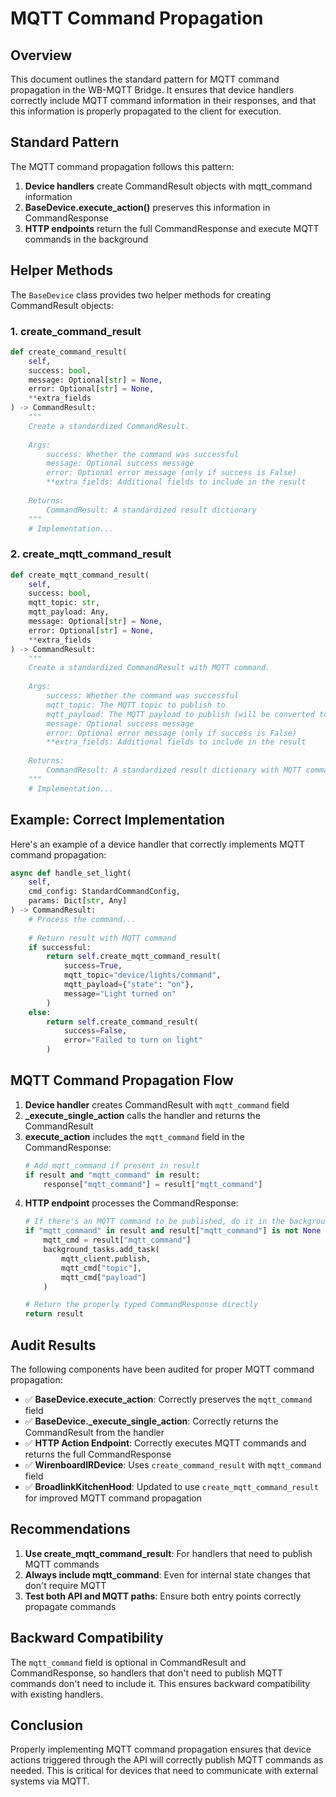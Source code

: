 # MQTT Command Propagation

## Overview

This document outlines the standard pattern for MQTT command propagation in the WB-MQTT Bridge. It ensures that device handlers correctly include MQTT command information in their responses, and that this information is properly propagated to the client for execution.

## Standard Pattern

The MQTT command propagation follows this pattern:

1. **Device handlers** create CommandResult objects with mqtt_command information
2. **BaseDevice.execute_action()** preserves this information in CommandResponse
3. **HTTP endpoints** return the full CommandResponse and execute MQTT commands in the background

## Helper Methods

The `BaseDevice` class provides two helper methods for creating CommandResult objects:

### 1. create_command_result

```python
def create_command_result(
    self, 
    success: bool, 
    message: Optional[str] = None, 
    error: Optional[str] = None, 
    **extra_fields
) -> CommandResult:
    """
    Create a standardized CommandResult.
    
    Args:
        success: Whether the command was successful
        message: Optional success message
        error: Optional error message (only if success is False)
        **extra_fields: Additional fields to include in the result
        
    Returns:
        CommandResult: A standardized result dictionary
    """
    # Implementation...
```

### 2. create_mqtt_command_result

```python
def create_mqtt_command_result(
    self, 
    success: bool, 
    mqtt_topic: str, 
    mqtt_payload: Any, 
    message: Optional[str] = None, 
    error: Optional[str] = None, 
    **extra_fields
) -> CommandResult:
    """
    Create a standardized CommandResult with MQTT command.
    
    Args:
        success: Whether the command was successful
        mqtt_topic: The MQTT topic to publish to
        mqtt_payload: The MQTT payload to publish (will be converted to string)
        message: Optional success message
        error: Optional error message (only if success is False)
        **extra_fields: Additional fields to include in the result
        
    Returns:
        CommandResult: A standardized result dictionary with MQTT command
    """
    # Implementation...
```

## Example: Correct Implementation

Here's an example of a device handler that correctly implements MQTT command propagation:

```python
async def handle_set_light(
    self, 
    cmd_config: StandardCommandConfig, 
    params: Dict[str, Any]
) -> CommandResult:
    # Process the command...
    
    # Return result with MQTT command
    if successful:
        return self.create_mqtt_command_result(
            success=True,
            mqtt_topic="device/lights/command",
            mqtt_payload={"state": "on"},
            message="Light turned on"
        )
    else:
        return self.create_command_result(
            success=False,
            error="Failed to turn on light"
        )
```

## MQTT Command Propagation Flow

1. **Device handler** creates CommandResult with `mqtt_command` field
2. **_execute_single_action** calls the handler and returns the CommandResult
3. **execute_action** includes the `mqtt_command` field in the CommandResponse:
   ```python
   # Add mqtt_command if present in result
   if result and "mqtt_command" in result:
       response["mqtt_command"] = result["mqtt_command"]
   ```
4. **HTTP endpoint** processes the CommandResponse:
   ```python
   # If there's an MQTT command to be published, do it in the background
   if "mqtt_command" in result and result["mqtt_command"] is not None and mqtt_client is not None:
       mqtt_cmd = result["mqtt_command"]
       background_tasks.add_task(
           mqtt_client.publish,
           mqtt_cmd["topic"],
           mqtt_cmd["payload"]
       )
   
   # Return the properly typed CommandResponse directly
   return result
   ```

## Audit Results

The following components have been audited for proper MQTT command propagation:

- ✅ **BaseDevice.execute_action**: Correctly preserves the `mqtt_command` field
- ✅ **BaseDevice._execute_single_action**: Correctly returns the CommandResult from the handler
- ✅ **HTTP Action Endpoint**: Correctly executes MQTT commands and returns the full CommandResponse
- ✅ **WirenboardIRDevice**: Uses `create_command_result` with `mqtt_command` field
- ✅ **BroadlinkKitchenHood**: Updated to use `create_mqtt_command_result` for improved MQTT command propagation

## Recommendations

1. **Use create_mqtt_command_result**: For handlers that need to publish MQTT commands
2. **Always include mqtt_command**: Even for internal state changes that don't require MQTT
3. **Test both API and MQTT paths**: Ensure both entry points correctly propagate commands

## Backward Compatibility

The `mqtt_command` field is optional in CommandResult and CommandResponse, so handlers that don't need to publish MQTT commands don't need to include it. This ensures backward compatibility with existing handlers.

## Conclusion

Properly implementing MQTT command propagation ensures that device actions triggered through the API will correctly publish MQTT commands as needed. This is critical for devices that need to communicate with external systems via MQTT.